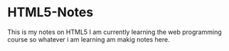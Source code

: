 # HTML5-Notes
This is my notes on HTML5 
I am currently learning the web programming course so whatever i am learning am makig notes here.
